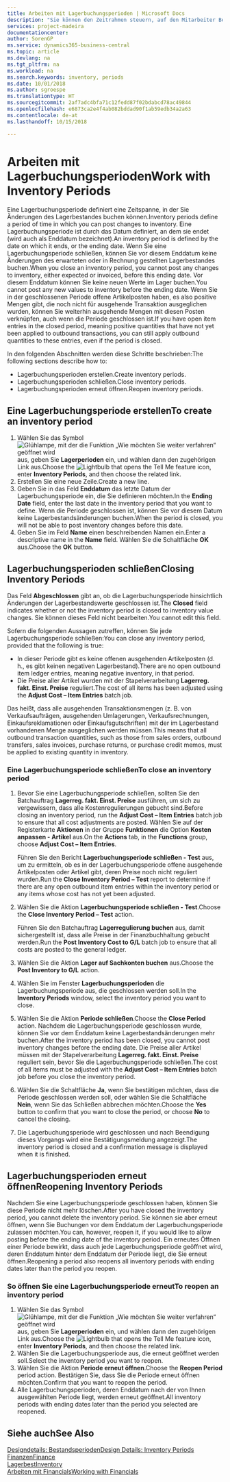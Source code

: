 ```yaml
---
title: Arbeiten mit Lagerbuchungsperioden | Microsoft Docs
description: "Sie können den Zeitrahmen steuern, auf den Mitarbeiter Beitragsänderungen des Lagerbestandes buchen können, indem Sie Lagerbuchungsperioden definieren."
services: project-madeira
documentationcenter: 
author: SorenGP
ms.service: dynamics365-business-central
ms.topic: article
ms.devlang: na
ms.tgt_pltfrm: na
ms.workload: na
ms.search.keywords: inventory, periods
ms.date: 10/01/2018
ms.author: sgroespe
ms.translationtype: HT
ms.sourcegitcommit: 2af7adc4bfa71c12fedd87f02bdabcd78ac49844
ms.openlocfilehash: e6873ca2e4f4ab082bddad90f1ab59edb34a2a63
ms.contentlocale: de-at
ms.lasthandoff: 10/15/2018

---
```

# <a name="work-with-inventory-periods"></a><span data-ttu-id="98bf8-103">Arbeiten mit Lagerbuchungsperioden</span><span class="sxs-lookup"><span data-stu-id="98bf8-103">Work with Inventory Periods</span></span>
<span data-ttu-id="98bf8-104">Eine Lagerbuchungsperiode definiert eine Zeitspanne, in der Sie Änderungen des Lagerbestandes buchen können.</span><span class="sxs-lookup"><span data-stu-id="98bf8-104">Inventory periods define a period of time in which you can post changes to inventory.</span></span> <span data-ttu-id="98bf8-105">Eine Lagerbuchungsperiode ist durch das Datum definiert, an dem sie endet (wird auch als Enddatum bezeichnet).</span><span class="sxs-lookup"><span data-stu-id="98bf8-105">An inventory period is defined by the date on which it ends, or the ending date.</span></span> <span data-ttu-id="98bf8-106">Wenn Sie eine Lagerbuchungsperiode schließen, können Sie vor diesem Enddatum keine Änderungen des erwarteten oder in Rechnung gestellten Lagerbestandes buchen.</span><span class="sxs-lookup"><span data-stu-id="98bf8-106">When you close an inventory period, you cannot post any changes to inventory, either expected or invoiced, before this ending date.</span></span> <span data-ttu-id="98bf8-107">Vor diesem Enddatum können Sie keine neuen Werte im Lager buchen.</span><span class="sxs-lookup"><span data-stu-id="98bf8-107">You cannot post any new values to inventory before the ending date.</span></span> <span data-ttu-id="98bf8-108">Wenn Sie in der geschlossenen Periode offene Artikelposten haben, es also positive Mengen gibt, die noch nicht für ausgehende Transaktion ausgeglichen wurden, können Sie weiterhin ausgehende Mengen mit diesen Posten verknüpfen, auch wenn die Periode geschlossen ist.</span><span class="sxs-lookup"><span data-stu-id="98bf8-108">If you have open item entries in the closed period, meaning positive quantities that have not yet been applied to outbound transactions, you can still apply outbound quantities to these entries, even if the period is closed.</span></span>  

<span data-ttu-id="98bf8-109">In den folgenden Abschnitten werden diese Schritte beschrieben:</span><span class="sxs-lookup"><span data-stu-id="98bf8-109">The following sections describe how to:</span></span>  

* <span data-ttu-id="98bf8-110">Lagerbuchungsperioden erstellen.</span><span class="sxs-lookup"><span data-stu-id="98bf8-110">Create inventory periods.</span></span>  
* <span data-ttu-id="98bf8-111">Lagerbuchungsperioden schließen.</span><span class="sxs-lookup"><span data-stu-id="98bf8-111">Close inventory periods.</span></span>  
* <span data-ttu-id="98bf8-112">Lagerbuchungsperioden erneut öffnen.</span><span class="sxs-lookup"><span data-stu-id="98bf8-112">Reopen inventory periods.</span></span>  

## <a name="to-create-an-inventory-period"></a><span data-ttu-id="98bf8-113">Eine Lagerbuchungsperiode erstellen</span><span class="sxs-lookup"><span data-stu-id="98bf8-113">To create an inventory period</span></span>  
1. <span data-ttu-id="98bf8-114">Wählen Sie das Symbol ![Glühlampe, mit der die Funktion „Wie möchten Sie weiter verfahren“ geöffnet wird](media/ui-search/search_small.png "Wie möchten Sie weiter verfahren?") aus, geben Sie **Lagerperioden** ein, und wählen dann den zugehörigen Link aus.</span><span class="sxs-lookup"><span data-stu-id="98bf8-114">Choose the ![Lightbulb that opens the Tell Me feature](media/ui-search/search_small.png "Tell me what you want to do") icon, enter **Inventory Periods**, and then choose the related link.</span></span>  
2. <span data-ttu-id="98bf8-115">Erstellen Sie eine neue Zeile.</span><span class="sxs-lookup"><span data-stu-id="98bf8-115">Create a new line.</span></span>  
3. <span data-ttu-id="98bf8-116">Geben Sie in das Feld **Enddatum** das letzte Datum der Lagerbuchungsperiode ein, die Sie definieren möchten.</span><span class="sxs-lookup"><span data-stu-id="98bf8-116">In the **Ending Date** field, enter the last date in the inventory period that you want to define.</span></span> <span data-ttu-id="98bf8-117">Wenn die Periode geschlossen ist, können Sie vor diesem Datum keine Lagerbestandsänderungen buchen.</span><span class="sxs-lookup"><span data-stu-id="98bf8-117">When the period is closed, you will not be able to post inventory changes before this date.</span></span>  
4. <span data-ttu-id="98bf8-118">Geben Sie im Feld **Name** einen beschreibenden Namen ein.</span><span class="sxs-lookup"><span data-stu-id="98bf8-118">Enter a descriptive name in the **Name** field.</span></span> <span data-ttu-id="98bf8-119">Wählen Sie die Schaltfläche **OK** aus.</span><span class="sxs-lookup"><span data-stu-id="98bf8-119">Choose the **OK** button.</span></span>  

## <a name="closing-inventory-periods"></a><span data-ttu-id="98bf8-120">Lagerbuchungsperioden schließen</span><span class="sxs-lookup"><span data-stu-id="98bf8-120">Closing Inventory Periods</span></span>  
<span data-ttu-id="98bf8-121">Das Feld **Abgeschlossen** gibt an, ob die Lagerbuchungsperiode hinsichtlich Änderungen der Lagerbestandswerte geschlossen ist.</span><span class="sxs-lookup"><span data-stu-id="98bf8-121">The **Closed** field indicates whether or not the inventory period is closed to inventory value changes.</span></span> <span data-ttu-id="98bf8-122">Sie können dieses Feld nicht bearbeiten.</span><span class="sxs-lookup"><span data-stu-id="98bf8-122">You cannot edit this field.</span></span>  

<span data-ttu-id="98bf8-123">Sofern die folgenden Aussagen zutreffen, können Sie jede Lagerbuchungsperiode schließen:</span><span class="sxs-lookup"><span data-stu-id="98bf8-123">You can close any inventory period, provided that the following is true:</span></span>  

* <span data-ttu-id="98bf8-124">In dieser Periode gibt es keine offenen ausgehenden Artikelposten (d. h., es gibt keinen negativen Lagerbestand).</span><span class="sxs-lookup"><span data-stu-id="98bf8-124">There are no open outbound item ledger entries, meaning negative inventory, in that period.</span></span>  
* <span data-ttu-id="98bf8-125">Die Preise aller Artikel wurden mit der Stapelverarbeitung **Lagerreg. fakt. Einst. Preise** reguliert.</span><span class="sxs-lookup"><span data-stu-id="98bf8-125">The cost of all items has been adjusted using the **Adjust Cost – Item Entries** batch job.</span></span>  

<span data-ttu-id="98bf8-126">Das heißt, dass alle ausgehenden Transaktionsmengen (z. B. von Verkaufsaufträgen, ausgehenden Umlagerungen, Verkaufsrechnungen, Einkaufsreklamationen oder Einkaufsgutschriften) mit der im Lagerbestand vorhandenen Menge ausgeglichen werden müssen.</span><span class="sxs-lookup"><span data-stu-id="98bf8-126">This means that all outbound transaction quantities, such as those from sales orders, outbound transfers, sales invoices, purchase returns, or purchase credit memos, must be applied to existing quantity in inventory.</span></span>  

### <a name="to-close-an-inventory-period"></a><span data-ttu-id="98bf8-127">Eine Lagerbuchungsperiode schließen</span><span class="sxs-lookup"><span data-stu-id="98bf8-127">To close an inventory period</span></span>  
1. <span data-ttu-id="98bf8-128">Bevor Sie eine Lagerbuchungsperiode schließen, sollten Sie den Batchauftrag **Lagerreg. fakt. Einst. Preise** ausführen, um sich zu vergewissern, dass alle Kostenregulierungen gebucht sind.</span><span class="sxs-lookup"><span data-stu-id="98bf8-128">Before closing an inventory period, run the **Adjust Cost – Item Entries** batch job to ensure that all cost adjustments are posted.</span></span> <span data-ttu-id="98bf8-129">Wählen Sie auf der Registerkarte **Aktionen** in der Gruppe **Funktionen** die Option **Kosten anpassen - Artikel** aus.</span><span class="sxs-lookup"><span data-stu-id="98bf8-129">On the **Actions** tab, in the **Functions** group, choose **Adjust Cost – Item Entries**.</span></span>  

     <span data-ttu-id="98bf8-130">Führen Sie den Bericht **Lagerbuchungsperiode schließen - Test** aus, um zu ermitteln, ob es in der Lagerbuchungsperiode offene ausgehende Artikelposten oder Artikel gibt, deren Preise noch nicht reguliert wurden.</span><span class="sxs-lookup"><span data-stu-id="98bf8-130">Run the **Close Inventory Period – Test** report to determine if there are any open outbound item entries within the inventory period or any items whose cost has not yet been adjusted.</span></span>  
2. <span data-ttu-id="98bf8-131">Wählen Sie die Aktion **Lagerbuchungsperiode schließen - Test**.</span><span class="sxs-lookup"><span data-stu-id="98bf8-131">Choose the **Close Inventory Period – Test** action.</span></span>  

     <span data-ttu-id="98bf8-132">Führen Sie den Batchauftrag **Lagerregulierung buchen** aus, damit sichergestellt ist, dass alle Preise in der Finanzbuchhaltung gebucht werden.</span><span class="sxs-lookup"><span data-stu-id="98bf8-132">Run the **Post Inventory Cost to G/L** batch job to ensure that all costs are posted to the general ledger.</span></span>  
3. <span data-ttu-id="98bf8-133">Wählen Sie die Aktion **Lager auf Sachkonten buchen** aus.</span><span class="sxs-lookup"><span data-stu-id="98bf8-133">Choose the **Post Inventory to G/L** action.</span></span>  
4. <span data-ttu-id="98bf8-134">Wählen Sie im Fenster  **Lagerbuchungsperioden** die Lagerbuchungsperiode aus, die geschlossen werden soll.</span><span class="sxs-lookup"><span data-stu-id="98bf8-134">In the **Inventory Periods** window, select the inventory period you want to close.</span></span>  
5. <span data-ttu-id="98bf8-135">Wählen Sie die Aktion **Periode schließen**.</span><span class="sxs-lookup"><span data-stu-id="98bf8-135">Choose the **Close Period** action.</span></span> <span data-ttu-id="98bf8-136">Nachdem die Lagerbuchungsperiode geschlossen wurde, können Sie vor dem Enddatum keine Lagerbestandsänderungen mehr buchen.</span><span class="sxs-lookup"><span data-stu-id="98bf8-136">After the inventory period has been closed, you cannot post inventory changes before the ending date.</span></span> <span data-ttu-id="98bf8-137">Die Preise aller Artikel müssen mit der Stapelverarbeitung **Lagerreg. fakt. Einst. Preise** reguliert sein, bevor Sie die Lagerbuchungsperiode schließen.</span><span class="sxs-lookup"><span data-stu-id="98bf8-137">The cost of all items must be adjusted with the **Adjust Cost – Item Entries** batch job before you close the inventory period.</span></span>  
6. <span data-ttu-id="98bf8-138">Wählen Sie die Schaltfläche **Ja**, wenn Sie bestätigen möchten, dass die Periode geschlossen werden soll, oder wählen Sie die Schaltfläche **Nein**, wenn Sie das Schließen abbrechen möchten.</span><span class="sxs-lookup"><span data-stu-id="98bf8-138">Choose the **Yes** button to confirm that you want to close the period, or choose **No** to cancel the closing.</span></span>  
7. <span data-ttu-id="98bf8-139">Die Lagerbuchungsperiode wird geschlossen und nach Beendigung dieses Vorgangs wird eine Bestätigungsmeldung angezeigt.</span><span class="sxs-lookup"><span data-stu-id="98bf8-139">The inventory period is closed and a confirmation message is displayed when it is finished.</span></span>  

## <a name="reopening-inventory-periods"></a><span data-ttu-id="98bf8-140">Lagerbuchungsperioden erneut öffnen</span><span class="sxs-lookup"><span data-stu-id="98bf8-140">Reopening Inventory Periods</span></span>  
<span data-ttu-id="98bf8-141">Nachdem Sie eine Lagerbuchungsperiode geschlossen haben, können Sie diese Periode nicht mehr löschen.</span><span class="sxs-lookup"><span data-stu-id="98bf8-141">After you have closed the inventory period, you cannot delete the inventory period.</span></span> <span data-ttu-id="98bf8-142">Sie können sie aber erneut öffnen, wenn Sie Buchungen vor dem Enddatum der Lagerbuchungsperiode zulassen möchten.</span><span class="sxs-lookup"><span data-stu-id="98bf8-142">You can, however, reopen it, if you would like to allow posting before the ending date of the inventory period.</span></span> <span data-ttu-id="98bf8-143">Ein erneutes Öffnen einer Periode bewirkt, dass auch jede Lagerbuchungsperiode geöffnet wird, deren Enddatum hinter dem Enddatum der Periode liegt, die Sie erneut öffnen.</span><span class="sxs-lookup"><span data-stu-id="98bf8-143">Reopening a period also reopens all inventory periods with ending dates later than the period you reopen.</span></span>  

### <a name="to-reopen-an-inventory-period"></a><span data-ttu-id="98bf8-144">So öffnen Sie eine Lagerbuchungsperiode erneut</span><span class="sxs-lookup"><span data-stu-id="98bf8-144">To reopen an inventory period</span></span>  
1. <span data-ttu-id="98bf8-145">Wählen Sie das Symbol ![Glühlampe, mit der die Funktion „Wie möchten Sie weiter verfahren“ geöffnet wird](media/ui-search/search_small.png "Wie möchten Sie weiter verfahren?") aus, geben Sie **Lagerperioden** ein, und wählen dann den zugehörigen Link aus.</span><span class="sxs-lookup"><span data-stu-id="98bf8-145">Choose the ![Lightbulb that opens the Tell Me feature](media/ui-search/search_small.png "Tell me what you want to do") icon, enter **Inventory Periods**, and then choose the related link.</span></span>  
2. <span data-ttu-id="98bf8-146">Wählen Sie die Lagerbuchungsperiode aus, die erneut geöffnet werden soll.</span><span class="sxs-lookup"><span data-stu-id="98bf8-146">Select the inventory period you want to reopen.</span></span>  
3. <span data-ttu-id="98bf8-147">Wählen Sie die Aktion **Periode erneut öffnen**.</span><span class="sxs-lookup"><span data-stu-id="98bf8-147">Choose the **Reopen Period** period action.</span></span> <span data-ttu-id="98bf8-148">Bestätigen Sie, dass Sie die Periode erneut öffnen möchten.</span><span class="sxs-lookup"><span data-stu-id="98bf8-148">Confirm that you want to reopen the period.</span></span>  
4. <span data-ttu-id="98bf8-149">Alle Lagerbuchungsperioden, deren Enddatum nach der von Ihnen ausgewählten Periode liegt, werden erneut geöffnet.</span><span class="sxs-lookup"><span data-stu-id="98bf8-149">All inventory periods with ending dates later than the period you selected are reopened.</span></span>  

## <a name="see-also"></a><span data-ttu-id="98bf8-150">Siehe auch</span><span class="sxs-lookup"><span data-stu-id="98bf8-150">See Also</span></span>  
[<span data-ttu-id="98bf8-151">Designdetails: Bestandsperioden</span><span class="sxs-lookup"><span data-stu-id="98bf8-151">Design Details: Inventory Periods</span></span>](design-details-inventory-periods.md)  
[<span data-ttu-id="98bf8-152">Finanzen</span><span class="sxs-lookup"><span data-stu-id="98bf8-152">Finance</span></span>](finance.md)  
[<span data-ttu-id="98bf8-153">Lagerbest</span><span class="sxs-lookup"><span data-stu-id="98bf8-153">Inventory</span></span>](inventory-manage-inventory.md)  
[<span data-ttu-id="98bf8-154">Arbeiten mit Financials</span><span class="sxs-lookup"><span data-stu-id="98bf8-154">Working with Financials</span></span>](ui-work-product.md)

